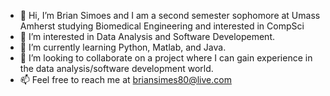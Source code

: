 - 👋 Hi, I’m Brian Simoes and I am a second semester sophomore at Umass Amherst studying Biomedical Engineering and interested in CompSci
- 👀 I’m interested in Data Analysis and Software Developement.
- 🌱 I’m currently learning Python, Matlab, and Java.
- 💞️ I’m looking to collaborate on a project where I can gain experience in the data analysis/software development world.
- 📫 Feel free to reach me at briansimes80@live.com

<!---
bsimes80/bsimes80 is a ✨ special ✨ repository because its `README.md` (this file) appears on your GitHub profile.
You can click the Preview link to take a look at your changes.
--->
